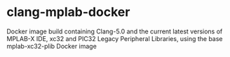 # clang-mplab-docker
Docker image build containing Clang-5.0 and the current latest versions of MPLAB-X IDE, xc32 and PIC32 Legacy Peripheral Libraries, using the base mplab-xc32-plib Docker image
